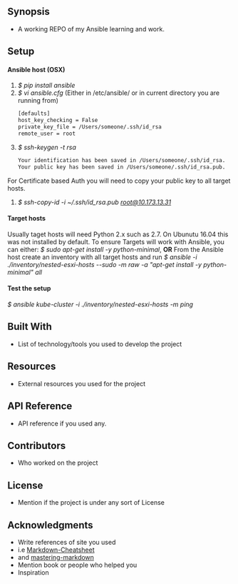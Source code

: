 ## Synopsis
+ A working REPO of my Ansible learning and work.

## Setup
 
#### Ansible host (OSX)
1. *$ pip install ansible*
1. *$ vi ansible.cfg*    (Either in /etc/ansible/ or in current directory you are running from)
    ``` bash
    [defaults]
    host_key_checking = False
    private_key_file = /Users/someone/.ssh/id_rsa
    remote_user = root
    ```
1. *$ ssh-keygen -t rsa*
    ``` bash
    Your identification has been saved in /Users/someone/.ssh/id_rsa.
    Your public key has been saved in /Users/someone/.ssh/id_rsa.pub.
    ```
For Certificate based Auth you will need to copy your public key to all target hosts.
1. *$ ssh-copy-id -i ~/.ssh/id_rsa.pub root@10.173.13.31*

#### Target hosts
Usually taget hosts will need Python 2.x such as 2.7. On Ubunutu 16.04 this was not installed by default. To ensure Targets will work with Ansible, you can either: 
  *$ sudo apt-get install -y python-minimal*, **OR**
  From the Ansible host create an inventory with all target hosts and run 
  *$ ansible -i ./inventory/nested-esxi-hosts --sudo -m raw -a "apt-get install -y python-minimal" all*

#### Test the setup
  *$ ansible kube-cluster -i ./inventory/nested-esxi-hosts -m ping*


## Built With
+ List of technology/tools you used to develop the project
## Resources
+ External resources you used for the project
## API Reference
+ API reference if you used any.
## Contributors
+ Who worked on the project
## License
+ Mention if the project is under any sort of License
## Acknowledgments
+ Write references of site you used
+ i.e [Markdown-Cheatsheet](https://github.com/adam-p/markdown-here/wiki/Markdown-Cheatsheet)
+ and [mastering-markdown](https://guides.github.com/features/mastering-markdown/)
+ Mention book or people who helped you
+ Inspiration